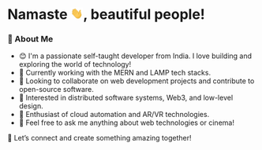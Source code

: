 # Namaste <img width="25px" src="./Assets/miraz-waveing.gif" alt="Hello Developers!">, beautiful people!

### 💫 About Me

- 😊 I'm a passionate self-taught developer from India. I love building and exploring the world of technology! 
- 🔭 Currently working with the MERN and LAMP tech stacks.
- 👯 Looking to collaborate on web development projects and contribute to open-source software.
- 👀 Interested in distributed software systems, Web3, and low-level design.
- 💪 Enthusiast of cloud automation and AR/VR technologies.
- 💬 Feel free to ask me anything about web technologies or cinema!

🌟 Let’s connect and create something amazing together!
